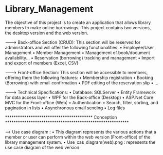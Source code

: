 # Library_Management

The objective of this project is to create an application that allows library members to make online borrowings.
This project contains two versions, the desktop version and the web version.

---> Back-office Section (CRUD):
This section will be reserved for administrators and will offer the following functionalities:
• Employee/User Management
• Member Management
• Management of book/document availability...
• Reservation (borrowing) tracking and management
• Import and export of members (Excel, CSV)

---> Front-office Section:
This section will be accessible to members, offering them the following features:
• Membership registration
• Booking (Borrowing) with email confirmation
• PDF editing of the reservation slip
• ...

---> Technical Specifications:
• Database: SQLServer
• Entity Framework for data access layer
• WPF for the Back-office (Desktop)
• ASP.Net Core MVC for the Front-office (Web)
• Authentication
• Search, filter, sorting, and pagination in lists
• Asynchronous email sending
• Log files

***************************************** Conception **********************************************************

--> Use case diagram : 
• This diagram represents the various actions that a member or user can perform within the web version (Front-office) of the library management system. 
• Use_cas_diagram(web).png : represents the use case diagram of the web version 
